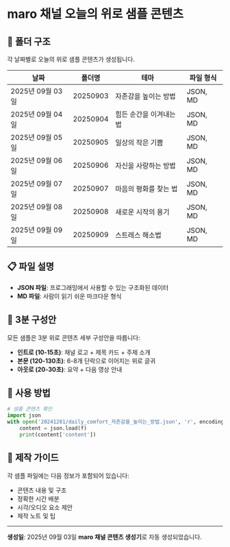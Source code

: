 # maro 채널 오늘의 위로 샘플 콘텐츠

## 📁 폴더 구조

각 날짜별로 오늘의 위로 샘플 콘텐츠가 생성됩니다.

| 날짜 | 폴더명 | 테마 | 파일 형식 |
|------|--------|------|-----------|
| 2025년 09월 03일 | 20250903 | 자존감을 높이는 방법 | JSON, MD |
| 2025년 09월 04일 | 20250904 | 힘든 순간을 이겨내는 법 | JSON, MD |
| 2025년 09월 05일 | 20250905 | 일상의 작은 기쁨 | JSON, MD |
| 2025년 09월 06일 | 20250906 | 자신을 사랑하는 방법 | JSON, MD |
| 2025년 09월 07일 | 20250907 | 마음의 평화를 찾는 법 | JSON, MD |
| 2025년 09월 08일 | 20250908 | 새로운 시작의 용기 | JSON, MD |
| 2025년 09월 09일 | 20250909 | 스트레스 해소법 | JSON, MD |

## 📋 파일 설명

- **JSON 파일**: 프로그래밍에서 사용할 수 있는 구조화된 데이터
- **MD 파일**: 사람이 읽기 쉬운 마크다운 형식

## 🎯 3분 구성안

모든 샘플은 3분 위로 콘텐츠 세부 구성안을 따릅니다:

- **인트로 (10-15초)**: 채널 로고 + 제목 카드 + 주제 소개
- **본문 (120-130초)**: 6-8개 단락으로 이어지는 위로 글귀
- **아웃로 (20-30초)**: 요약 + 다음 영상 안내

## 🚀 사용 방법

```python
# 샘플 콘텐츠 확인
import json
with open('20241201/daily_comfort_자존감을_높이는_방법.json', 'r', encoding='utf-8') as f:
    content = json.load(f)
    print(content['content'])
```

## 📝 제작 가이드

각 샘플 파일에는 다음 정보가 포함되어 있습니다:

- 콘텐츠 내용 및 구조
- 정확한 시간 배분
- 시각/오디오 요소 제안
- 제작 노트 및 팁

---
**생성일**: 2025년 09월 03일
**maro 채널 콘텐츠 생성기**로 자동 생성되었습니다.
